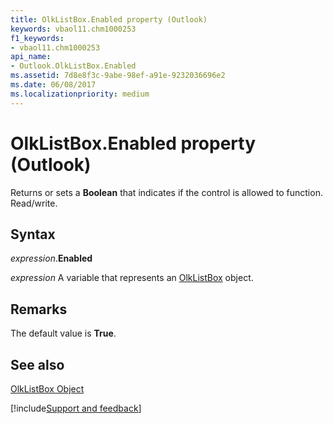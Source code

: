 ```yaml
---
title: OlkListBox.Enabled property (Outlook)
keywords: vbaol11.chm1000253
f1_keywords:
- vbaol11.chm1000253
api_name:
- Outlook.OlkListBox.Enabled
ms.assetid: 7d8e8f3c-9abe-98ef-a91e-9232036696e2
ms.date: 06/08/2017
ms.localizationpriority: medium
---
```



# OlkListBox.Enabled property (Outlook)

Returns or sets a **Boolean** that indicates if the control is allowed to function. Read/write.


## Syntax

_expression_.**Enabled**

_expression_ A variable that represents an [OlkListBox](Outlook.OlkListBox.md) object.


## Remarks

The default value is **True**.


## See also


[OlkListBox Object](Outlook.OlkListBox.md)

[!include[Support and feedback](~/includes/feedback-boilerplate.md)]